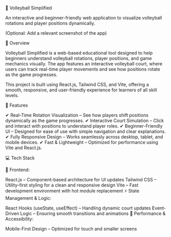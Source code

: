 🏐 Volleyball Simplified

An interactive and beginner-friendly web application to visualize volleyball rotations and player positions dynamically.

(Optional: Add a relevant screenshot of the app)

🔹 Overview

Volleyball Simplified is a web-based educational tool designed to help beginners understand volleyball rotations, player positions, and game mechanics visually. The app features an interactive volleyball court, where users can track real-time player movements and see how positions rotate as the game progresses.

This project is built using React.js, Tailwind CSS, and Vite, offering a smooth, responsive, and user-friendly experience for learners of all skill levels.

📌 Features

✔ Real-Time Rotation Visualization – See how players shift positions dynamically as the game progresses.
✔ Interactive Court Simulation – Click and interact with positions to understand player roles.
✔ Beginner-Friendly UI – Designed for ease of use with simple navigation and clear explanations.
✔ Fully Responsive Design – Works seamlessly across desktop, tablet, and mobile devices.
✔ Fast & Lightweight – Optimized for performance using Vite and React.js.

💻 Tech Stack

🚀 Frontend:

React.js – Component-based architecture for UI updates
Tailwind CSS – Utility-first styling for a clean and responsive design
Vite – Fast development environment with hot module replacement
⚡ State Management & Logic:

React Hooks (useState, useEffect) – Handling dynamic court updates
Event-Driven Logic – Ensuring smooth transitions and animations
📱 Performance & Accessibility:

Mobile-First Design – Optimized for touch and smaller screens
